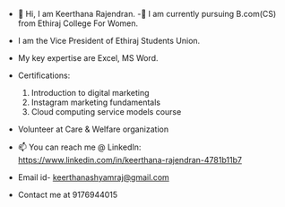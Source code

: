  - 👋 Hi, I am Keerthana Rajendran.
 -📖 I am currently pursuing B.com(CS) from  Ethiraj College For Women.
 -   I am the Vice President of Ethiraj Students Union.
 -   My key expertise are Excel, MS Word.

 - Certifications:
   1.  Introduction to digital marketing
   2.  Instagram marketing fundamentals
   3.  Cloud computing service models course
 - Volunteer at Care & Welfare organization
 - 📫 You can reach me @ LinkedIn: https://www.linkedin.com/in/keerthana-rajendran-4781b11b7
 -  Email id- keerthanashyamraj@gmail.com
 -  Contact me at 9176944015
<!---
KeerthanaRajendran20/KeerthanaRajendran20 is a ✨ special ✨ repository because its `README.md` (this file) appears on your GitHub profile.
You can click the Preview link to take a look at your changes.
--->
